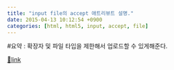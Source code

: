 ```yaml
---
title: "input file의 accept 애트리뷰트 설명."
date: 2015-04-13 10:12:54 +0900
categories: [html, html5, input, accept, file]
---
```


  
#요약 : 확장자 및 파일 타입을 제한해서 업로드할 수 있게해준다.


[🔗link](http://www.mins01.com/mh/tech/read/935)